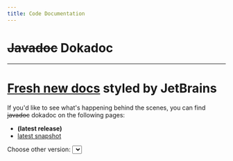 ```yaml
---
title: Code Documentation
---
```


# ~~Javadoc~~ Dokadoc

---

# [Fresh new docs](https://samolego.github.io/Taterzens/dokka/) styled by JetBrains

If you'd like to see what's happening behind the scenes,
you can find ~~javadoc~~ dokadoc on the following pages:

<ul>
    <li>
        <a id="release">
            <b id="releaseName">(latest release)</b>
        </a>
    </li>
    <li>
        <a href="https://samolego.github.io/Taterzens/dokka/latest-snapshot">
            latest snapshot
        </a>
    </li>
</ul>
	
<label for="versions">Choose other version:</label>
    <select name="versions" id="versions" onchange="gotoDocs(this)">
</select> 


<script>
    async function gotoDocs(select) {
        const url = select.value;
        if (url) {
            console.log("https://samolego.github.io/Taterzens/dokka/v" + url);
            window.location.href = "https://samolego.github.io/Taterzens/dokka/v" + url;
        }
    }

    const xhttp = new XMLHttpRequest();
    xhttp.onreadystatechange = function() {
        if (this.readyState == 4 && this.status == 200) {
            const data = JSON.parse(xhttp.responseText);
            const selector = document.getElementById("versions");

            const latest = data[0].tag_name;
            document.getElementById("release").href = "https://samolego.github.io/Taterzens/dokka/v" + latest;
            const current = document.getElementById("releaseName").innerHTML;
            document.getElementById("releaseName").innerHTML = "v" + latest + " "+ current;
            
            for (let i = 0; i < data.length; i++) {
                const release = data[i];
                const version = document.createElement("option");
                const tagName = release.tag_name;

                if (tagName === "1.7.0") {
                    // Docs only exist for 1.7.1 and up
                    return;
                }

                version.value = tagName;
                version.innerHTML = tagName;
                versions.append(version);
            }
        }
    };
    xhttp.open("GET", "https://api.github.com/repos/samolego/Taterzens/releases", true);
    xhttp.send();
</script>
